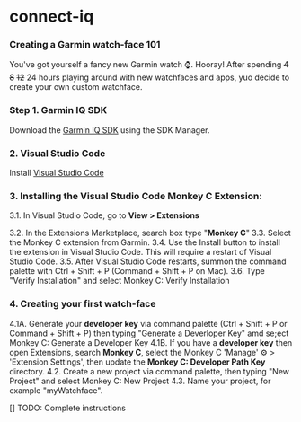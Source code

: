# connect-iq

### Creating a Garmin watch-face 101

You've got yourself a fancy new Garmin watch ⌚.
Hooray!
After spending ~~4~~ ~~8~~ ~~12~~ 24 hours playing around with new watchfaces and apps, yuo decide to create your own custom watchface.

### Step 1. Garmin IQ SDK

Download the [Garmin IQ SDK](https://developer.garmin.com/connect-iq/sdk/) using the SDK Manager.

### 2. Visual Studio Code

Install [Visual Studio Code](https://code.visualstudio.com/Download)

### 3. Installing the Visual Studio Code Monkey C Extension:

3.1. In Visual Studio Code, go to
**View > Extensions**

3.2. In the Extensions Marketplace, search box type "**Monkey C**"
3.3. Select the Monkey C extension from Garmin.
3.4. Use the Install button to install the extension in Visual Studio Code. This will require a restart of Visual Studio Code.
3.5. After Visual Studio Code restarts, summon the command palette with Ctrl + Shift + P (Command + Shift + P on Mac).
3.6. Type "Verify Installation" and select Monkey C: Verify Installation

### 4. Creating your first watch-face

4.1A. Generate your **developer key** via command palette (Ctrl + Shift + P or Command + Shift + P) then typing "Generate a Deverloper Key" amd se;ect Monkey C: Generate a Developer Key
4.1B. If you have a **developer key** then open Extensions, search **Monkey C**, select the Monkey C 'Manage' :gear: > 'Extension Settings', then update the **Monkey C: Developer Path Key** directory.
4.2. Create a new project via command palette, then typing "New Project" and select Monkey C: New Project
4.3. Name your project, for example "myWatchface".

[] TODO: Complete instructions
